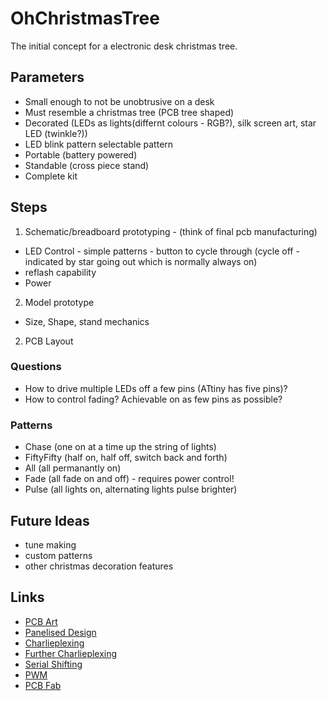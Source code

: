 # OhChristmasTree
The initial concept for a electronic desk christmas tree.

## Parameters

* Small enough to not be unobtrusive on a desk
* Must resemble a christmas tree (PCB tree shaped)
* Decorated (LEDs as lights(differnt colours - RGB?), silk screen art, star LED (twinkle?))
* LED blink pattern selectable pattern
* Portable (battery powered)
* Standable (cross piece stand)
* Complete kit

## Steps
1. Schematic/breadboard prototyping - (think of final pcb manufacturing)
* LED Control - simple patterns - button to cycle through (cycle off - indicated by star going out which is normally always on)
* reflash capability
* Power
2. Model prototype
* Size, Shape, stand mechanics
2. PCB Layout

### Questions
* How to drive multiple LEDs off a few pins (ATtiny has five pins)?
* How to control fading? Achievable on as few pins as possible?

### Patterns
* Chase (one on at a time up the string of lights)
* FiftyFifty (half on, half off, switch back and forth)
* All (all permanantly on)
* Fade (all fade on and off) - requires power control!
* Pulse (all lights on, alternating lights pulse brighter)

## Future Ideas
* tune making
* custom patterns
* other christmas decoration features

## Links 
* [PCB Art](https://medium.com/@urish/a-practical-guide-to-designing-pcb-art-b5aa22926a5c)
* [Panelised Design](http://docs.oshpark.com/troubleshooting/panelized-designs/)
* [Charlieplexing](https://en.wikipedia.org/wiki/Charlieplexing)
* [Further Charlieplexing](https://www.instructables.com/id/Controlling-20-Leds-from-5-Arduino-pins-using-Cha/)
* [Serial Shifting](https://www.arduino.cc/en/Tutorial/ShiftOut)
* [PWM](https://www.arduino.cc/en/tutorial/fade)
* [PCB Fab](https://jlcpcb.com/)
